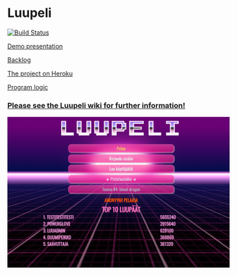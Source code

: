 # Luupeli

[![Build 
Status](https://travis-ci.org/luupeli/luupeli.svg?branch=master)](https://travis-ci.org/luupeli/luupeli)

[Demo presentation](https://docs.google.com/presentation/d/1KM55mybWX6Kvc9l4wOJiYRdYG7cqD0-X4VcanjF5XzI/edit?usp=sharing)

[Backlog](https://docs.google.com/spreadsheets/d/1b66WPYF05FefrFPH069sPz5Ew2VdkUd1fpNZGQjryEQ/edit?usp=sharing)

[The project on Heroku](http://luupeli.herokuapp.com/)

[Program logic](logic.md)

### [Please see the Luupeli wiki for further information!](https://github.com/luupeli/luupeli/wiki)

![](https://github.com/luupeli/luupeli/blob/master/docs/images/luupeli-home.png)
